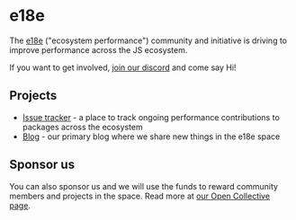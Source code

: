 # e18e

The [e18e](https://e18e.dev) ("ecosystem performance") community and initiative is driving to improve performance across the JS ecosystem.

If you want to get involved, [join our discord](https://chat.e18e.dev) and come say Hi!

## Projects

- [Issue tracker](https://github.com/e18e/ecosystem-issues) - a place to track ongoing performance contributions to packages across the ecosystem
- [Blog](https://e18e.dev/blog.html) - our primary blog where we share new things in the e18e space

## Sponsor us

You can also sponsor us and we will use the funds to reward community members and projects in the space. Read more at [our Open Collective page](https://opencollective.com/e18e).
